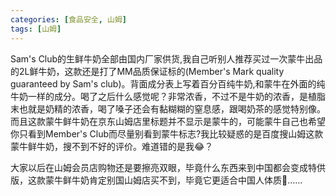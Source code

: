 ```yaml
---
categories: [食品安全, 山姆]
tags: [山姆]
---
```


Sam's Club的生鲜牛奶全部由国内厂家供货,我自己听别人推荐买过一次蒙牛出品的2L鲜牛奶，这款还是打了MM品质保证标的(Member's Mark quality guaranteed by Sam's club)。背面成分表上写着百分百纯牛奶,和蒙牛在外面的纯牛奶一样的成分。喝了之后什么感觉呢？非常浓香，不过不是牛奶的浓香，是植脂末也就是奶精的浓香，喝了嗓子还会有黏糊糊的窒息感，跟喝奶茶的感觉特别像。而且这款蒙牛鲜牛奶在京东山姆店里标题并不显示是蒙牛的，可能蒙牛自己也希望你只看到Member's Club而尽量别看到蒙牛标志?我比较疑惑的是百度搜山姆这款蒙牛鲜牛奶，搜不到不好的评价。难道错的是我😂？

大家以后在山姆会员店购物还是要擦亮双眼，毕竟什么东西来到中国都会变成特供版，这款蒙牛鲜牛奶肯定别国山姆店买不到，毕竟它更适合中国人体质🤣……

